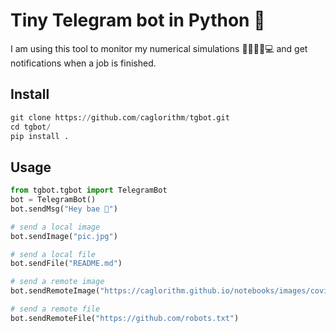 # Tiny Telegram bot in Python 🌈
I am using this tool to monitor my numerical simulations 👩🏿‍🔬🧪💻 and get notifications when a job is finished. 

## Install

```python
git clone https://github.com/caglorithm/tgbot.git
cd tgbot/
pip install .
```


## Usage
```python 
from tgbot.tgbot import TelegramBot
bot = TelegramBot()
bot.sendMsg("Hey bae 🖤")

# send a local image
bot.sendImage("pic.jpg")

# send a local file
bot.sendFile("README.md")

# send a remote image
bot.sendRemoteImage("https://caglorithm.github.io/notebooks/images/covid-dashboard/dashboard.png")

# send a remote file
bot.sendRemoteFile("https://github.com/robots.txt")
```